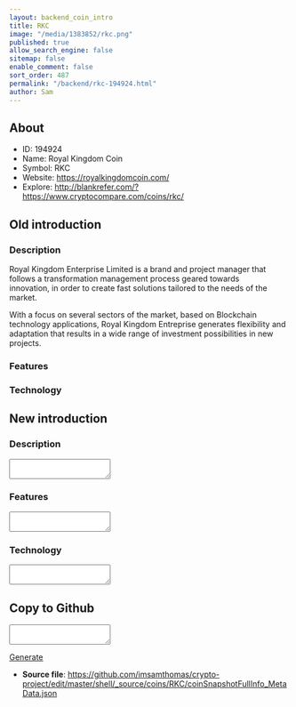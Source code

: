 ```yaml
---
layout: backend_coin_intro
title: RKC
image: "/media/1383852/rkc.png"
published: true
allow_search_engine: false
sitemap: false
enable_comment: false
sort_order: 487
permalink: "/backend/rkc-194924.html"
author: Sam
---
```


## About

- ID: 194924
- Name: Royal Kingdom Coin
- Symbol: RKC
- Website: https://royalkingdomcoin.com/
- Explore: http://blankrefer.com/?https://www.cryptocompare.com/coins/rkc/


## Old introduction

### Description

<p>Royal Kingdom Enterprise Limited is a brand and project manager that follows a transformation management process geared towards innovation,<span> </span>in order to create fast solutions tailored to the needs of the market.</p><p>With a focus on several sectors of the market, based on Blockchain technology applications, Royal Kingdom Entreprise generates flexibility and adaptation that results in a wide range of investment possibilities in new projects.</p>

### Features


### Technology




## New introduction


### Description
<textarea id="meta_description" name="description"></textarea>

### Features
<textarea id="meta_features" name="features"></textarea>

### Technology
<textarea id="meta_technology" name="technology"></textarea>


## Copy to Github

<textarea id="coinsnapshotfullinfo_metadata"></textarea>

<a href="#gen" onclick="generateMetaDatJson()">Generate</a>

- **Source file**: <a href="https://github.com/imsamthomas/crypto-project/edit/master/shell/_source/coins/RKC/coinSnapshotFullInfo_MetaData.json">https://github.com/imsamthomas/crypto-project/edit/master/shell/_source/coins/RKC/coinSnapshotFullInfo_MetaData.json</a>

